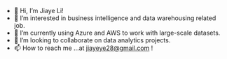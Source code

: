 - 👋 Hi, I’m Jiaye Li! 
- 👀 I’m interested in business intelligence and data warehousing related job.
- 🌱 I’m currently using Azure and AWS to work with large-scale datasets.
- 💞️ I’m looking to collaborate on data analytics projects.
- 📫 How to reach me ...at jiayeye28@gmail.com ! 

<!---
jiayeye28/jiayeye28 is a ✨ special ✨ repository because its `README.md` (this file) appears on your GitHub profile.
You can click the Preview link to take a look at your changes.
--->
